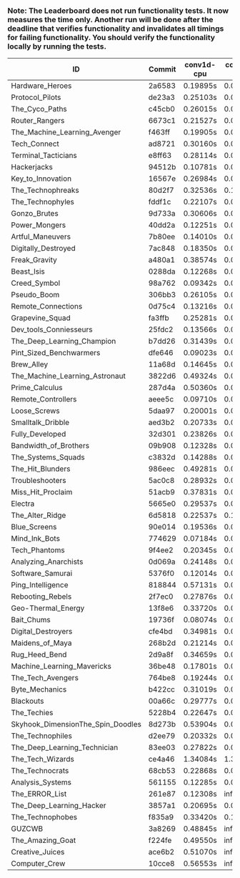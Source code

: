 ### Note: The Leaderboard does not run functionality tests. It now measures the time only. Another run will be done after the deadline that verifies functionality and invalidates all timings for failing functionality. You should verify the functionality locally by running the tests.

|ID|Commit|conv1d-cpu|conv1d-gpu|DWSPConv2D-gpu|gemm-gpu|avg|
|-|-|-|-|-|-|-|
|Hardware_Heroes|2a6583|0.19895s|0.06714s|2.94899s|1.85580s|1.26772s|
|Protocol_Pilots|de23a3|0.25103s|0.06652s|2.98266s|1.80861s|1.27721s|
|The_Cyco_Paths|c45cb0|0.26015s|0.07267s|2.81826s|1.96990s|1.28025s|
|Router_Rangers|6673c1|0.21527s|0.07035s|2.97363s|1.86517s|1.28111s|
|The_Machine_Learning_Avenger|f463ff|0.19905s|0.06488s|2.96979s|1.89198s|1.28143s|
|Tech_Connect|ad8721|0.30160s|0.06583s|2.83241s|1.92670s|1.28163s|
|Terminal_Tacticians|e8ff63|0.28114s|0.06701s|2.96569s|1.86351s|1.29434s|
|Hackerjacks|94512b|0.10781s|0.06075s|3.00505s|2.05193s|1.30638s|
|Key_to_Innovation|16567e|0.26984s|0.04772s|3.04368s|1.88058s|1.31046s|
|The_Technophreaks|80d2f7|0.32536s|0.14813s|2.96199s|1.84585s|1.32033s|
|The_Technophyles|fddf1c|0.22107s|0.04300s|3.12028s|1.90153s|1.32147s|
|Gonzo_Brutes|9d733a|0.30606s|0.04637s|2.98868s|1.96237s|1.32587s|
|Power_Mongers|40dd2a|0.12251s|0.04737s|3.15159s|1.99841s|1.32997s|
|Artful_Maneuvers|7b80ee|0.14010s|0.07985s|3.06128s|2.04620s|1.33186s|
|Digitally_Destroyed|7ac848|0.18350s|0.07163s|3.00274s|2.09560s|1.33837s|
|Freak_Gravity|a480a1|0.38574s|0.07594s|3.18928s|1.73754s|1.34712s|
|Beast_Isis|0288da|0.12268s|0.09140s|3.33526s|1.85104s|1.35010s|
|Creed_Symbol|98a762|0.09342s|0.04807s|3.26981s|2.00258s|1.35347s|
|Pseudo_Boom|306bb3|0.26105s|0.04608s|3.25770s|1.85935s|1.35604s|
|Remote_Connections|0d75c4|0.13216s|0.04799s|3.24227s|2.01683s|1.35981s|
|Grapevine_Squad|fa3ffb|0.25281s|0.06608s|3.22058s|1.93452s|1.36850s|
|Dev_tools_Conniesseurs|25fdc2|0.13566s|0.05216s|3.27733s|2.01560s|1.37019s|
|The_Deep_Learning_Champion|b7dd26|0.31439s|0.07126s|3.12692s|1.98808s|1.37516s|
|Pint_Sized_Benchwarmers|dfe646|0.09023s|0.05427s|3.29149s|2.06768s|1.37592s|
|Brew_Alley|11a68d|0.14645s|0.05586s|3.30082s|2.05896s|1.39052s|
|The_Machine_Learning_Astronaut|3822d6|0.49324s|0.07448s|3.01220s|1.99088s|1.39270s|
|Prime_Calculus|287d4a|0.50360s|0.07633s|3.05213s|1.94143s|1.39337s|
|Remote_Controllers|aeee5c|0.09710s|0.04895s|3.39989s|2.04871s|1.39866s|
|Loose_Screws|5daa97|0.20001s|0.07046s|3.31858s|2.02545s|1.40363s|
|Smalltalk_Dribble|aed3b2|0.20733s|0.06665s|3.18581s|2.15692s|1.40418s|
|Fully_Developed|32d301|0.23826s|0.06448s|3.07765s|2.24612s|1.40663s|
|Bandwidth_of_Brothers|09b908|0.12328s|0.06791s|3.31589s|2.13108s|1.40954s|
|The_Systems_Squads|c3832d|0.14288s|0.05053s|3.36940s|2.08072s|1.41088s|
|The_Hit_Blunders|986eec|0.49281s|0.06303s|3.26828s|1.84280s|1.41673s|
|Troubleshooters|5ac0c8|0.28932s|0.06515s|3.29890s|2.01780s|1.41779s|
|Miss_Hit_Proclaim|51acb9|0.37831s|0.07197s|3.26143s|2.00695s|1.42966s|
|Electra|5665e0|0.29537s|0.06725s|3.28788s|2.07462s|1.43128s|
|The_Alter_Ridge|6d5818|0.22537s|0.10813s|3.33913s|2.05709s|1.43243s|
|Blue_Screens|90e014|0.19536s|0.06366s|3.30551s|2.17683s|1.43534s|
|Mind_Ink_Bots|774629|0.07184s|0.06791s|3.47781s|2.12724s|1.43620s|
|Tech_Phantoms|9f4ee2|0.20345s|0.09179s|3.30769s|2.18309s|1.44651s|
|Analyzing_Anarchists|0d069a|0.24148s|0.05334s|3.29335s|2.20030s|1.44712s|
|Software_Samurai|5376f0|0.12014s|0.04648s|3.02034s|2.61141s|1.44959s|
|Ping_Intelligence|818844|0.57131s|0.06892s|3.27122s|1.89993s|1.45285s|
|Rebooting_Rebels|2f7ec0|0.27876s|0.06662s|3.05859s|2.41736s|1.45533s|
|Geo-Thermal_Energy|13f8e6|0.33720s|0.07017s|3.30653s|2.12675s|1.46016s|
|Bait_Chums|19736f|0.08074s|0.07180s|3.30038s|2.39421s|1.46178s|
|Digital_Destroyers|cfe4bd|0.34981s|0.06716s|3.30939s|2.14778s|1.46853s|
|Maidens_of_Maya|268b2d|0.21214s|0.06515s|3.28769s|2.38733s|1.48808s|
|Rug_Heed_Bend|2d9a8f|0.34659s|0.06268s|3.24971s|2.32905s|1.49701s|
|Machine_Learning_Mavericks|36be48|0.17801s|0.07275s|3.36482s|2.40080s|1.50409s|
|The_Tech_Avengers|764be8|0.19244s|0.09622s|3.38523s|2.39945s|1.51834s|
|Byte_Mechanics|b422cc|0.31019s|0.06610s|3.33767s|2.38463s|1.52465s|
|Blackouts|00a66c|0.29777s|0.06868s|3.38164s|2.40199s|1.53752s|
|The_Techies|5228b4|0.22647s|0.08641s|3.43300s|2.52346s|1.56733s|
|Skyhook_DimensionThe_Spin_Doodles|8d273b|0.53904s|0.06675s|3.14847s|2.54039s|1.57366s|
|The_Technophiles|d2ee79|0.20332s|0.05169s|3.25842s|2.99606s|1.62737s|
|The_Deep_Learning_Technician|83ee03|0.27822s|0.07424s|3.59565s|3.34492s|1.82326s|
|The_Tech_Wizards|ce4a46|1.34084s|1.30651s|3.51478s|2.52801s|2.17253s|
|The_Technocrats|68cb53|0.22868s|0.08655s|3.59516s|6.14782s|2.51455s|
|Analysis_Systems|561155|0.12285s|0.04672s|infs|infs|infs|
|The_ERROR_List|261e87|0.12308s|infs|3.58076s|1.92201s|infs|
|The_Deep_Learning_Hacker|3857a1|0.20695s|0.07459s|infs|2.04976s|infs|
|The_Technophobes|f835a9|0.33420s|0.18579s|infs|1.85395s|infs|
|GUZCWB|3a8269|0.48845s|infs|infs|4.73009s|infs|
|The_Amazing_Goat|f224fe|0.49550s|infs|infs|4.68447s|infs|
|Creative_Juices|ace6b2|0.51070s|infs|infs|4.54930s|infs|
|Computer_Crew|10cce8|0.56553s|infs|infs|4.71827s|infs|
